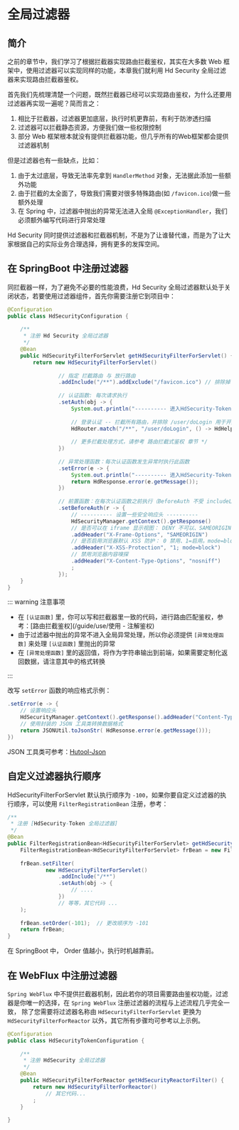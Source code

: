 # 全局过滤器

## 简介

之前的章节中，我们学习了根据拦截器实现路由拦截鉴权，其实在大多数 Web 框架中，使用过滤器可以实现同样的功能，本章我们就利用 Hd Security 全局过滤器来实现路由拦截器鉴权。

首先我们先梳理清楚一个问题，既然拦截器已经可以实现路由鉴权，为什么还要用过滤器再实现一遍呢？简而言之：

1. 相比于拦截器，过滤器更加底层，执行时机更靠前，有利于防渗透扫描
2. 过滤器可以拦截静态资源，方便我们做一些权限控制
3. 部分 Web 框架根本就没有提供拦截器功能，但几乎所有的Web框架都会提供过滤器机制

但是过滤器也有一些缺点，比如：

1. 由于太过底层，导致无法率先拿到 `HandlerMethod` 对象，无法据此添加一些额外功能
2. 由于拦截的太全面了，导致我们需要对很多特殊路由(如 `/favicon.ico`)做一些额外处理
3. 在 Spring 中，过滤器中抛出的异常无法进入全局 `@ExceptionHandler`，我们必须额外编写代码进行异常处理

Hd Security 同时提供过滤器和拦截器机制，不是为了让谁替代谁，而是为了让大家根据自己的实际业务合理选择，拥有更多的发挥空间。

## 在 SpringBoot 中注册过滤器

同拦截器一样，为了避免不必要的性能浪费，Hd Security 全局过滤器默认处于关闭状态，若要使用过滤器组件，首先你需要注册它到项目中：

```java
@Configuration
public class HdSecurityConfiguration {
    
    /**
     * 注册 Hd Security 全局过滤器 
     */
    @Bean
    public HdSecurityFilterForServlet getHdSecurityFilterForServlet() {
        return new HdSecurityFilterForServlet()
        
                // 指定 拦截路由 与 放行路由
                .addInclude("/**").addExclude("/favicon.ico") // 排除掉 /favicon.ico
                
                // 认证函数: 每次请求执行 
                .setAuth(obj -> {
                    System.out.println("---------- 进入HdSecurity-Token全局认证 -----------");
                    
                    // 登录认证 -- 拦截所有路由，并排除 /user/doLogin 用于开放登录 
                    HdRouter.match("/**", "/user/doLogin", () -> HdHelper.checkLogin());
                    
                    // 更多拦截处理方式，请参考 路由拦截式鉴权 章节 */
                })
                
                // 异常处理函数：每次认证函数发生异常时执行此函数 
                .setError(e -> {
                    System.out.println("---------- 进入HdSecurity-Token异常处理 -----------");
                    return HdResponse.error(e.getMessage());
                })
                
                // 前置函数：在每次认证函数之前执行（BeforeAuth 不受 includeList 与 excludeList 的限制，所有请求都会进入）
                .setBeforeAuth(r -> {
                    // ---------- 设置一些安全响应头 ----------
                    HdSecurityManager.getContext().getResponse()
                    // 是否可以在 iframe 显示视图： DENY 不可以、SAMEORIGIN 同域下可以、ALLOW-FROM uri 指定域名下可以 
                    .addHeader("X-Frame-Options", "SAMEORIGIN")
                    // 是否启用浏览器默认 XSS 防护： 0 禁用、1=启用。mode=block 表示并在检查到 XSS 攻击时，停止渲染页面 
                    .addHeader("X-XSS-Protection", "1; mode=block")
                    // 禁用浏览器内容嗅探 
                    .addHeader("X-Content-Type-Options", "nosniff")
                    ;
                });
    }
}
```

::: warning 注意事项

- 在 `[认证函数]` 里，你可以写和拦截器里一致的代码，进行路由匹配鉴权，参考：[路由拦截鉴权](/guide/use/使用 - 注解鉴权)
- 由于过滤器中抛出的异常不进入全局异常处理，所以你必须提供 `[异常处理函数]` 来处理 `[认证函数]` 里抛出的异常
- 在 `[异常处理函数]` 里的返回值，将作为字符串输出到前端，如果需要定制化返回数据，请注意其中的格式转换

:::

改写 `setError` 函数的响应格式示例：

```java
.setError(e -> {
    // 设置响应头
    HdSecurityManager.getContext().getResponse().addHeader("Content-Type", "application/json;charset=UTF-8");
    // 使用封装的 JSON 工具类转换数据格式 
    return JSONUtil.toJsonStr( HdResonse.error(e.getMessage()));
})
```

JSON 工具类可参考：[Hutool-Json](https://hutool.cn/docs/#/json/JSONUtil)

## 自定义过滤器执行顺序

HdSecurityFilterForServlet 默认执行顺序为 `-100`，如果你要自定义过滤器的执行顺序，可以使用 `FilterRegistrationBean` 注册，参考：

```java
/**
 * 注册 [HdSecurity-Token 全局过滤器]
 */
@Bean
public FilterRegistrationBean<HdSecurityFilterForServlet> getHdSecurityFilterForServlet() {
    FilterRegistrationBean<HdSecurityFilterForServlet> frBean = new FilterRegistrationBean<>();
    
    frBean.setFilter(
            new HdSecurityFilterForServlet()
                .addInclude("/**")
                .setAuth(obj -> {
                    // ....
                })
                // 等等，其它代码 ... 
    );
    
    frBean.setOrder(-101);  // 更改顺序为 -101
    return frBean;
}
```

在 SpringBoot 中， Order 值越小，执行时机越靠前。

## 在 WebFlux 中注册过滤器

`Spring WebFlux` 中不提供拦截器机制，因此若你的项目需要路由鉴权功能，过滤器是你唯一的选择，在 `Spring WebFlux` 注册过滤器的流程与上述流程几乎完全一致， 除了您需要将过滤器名称由 `HdSecurityFilterForServlet` 更换为 `HdSecurityFilterForReactor` 以外，其它所有步骤均可参考以上示例。

```java
@Configuration
public class HdSecurityTokenConfiguration {
        
    /**
     * 注册 HdSecurity 全局过滤器
     */
    @Bean
    public HdSecurityFilterForReactor getHdSecurityReactorFilter() {
        return new HdSecurityFilterForReactor()
            // 其它代码... 
        ;
    }
    
}
```